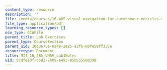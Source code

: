 ```yaml
---
content_type: resource
description: ''
file: /media/courses/16-485-visual-navigation-for-autonomous-vehicles-vnav-fall-2020/5cdfe10fc6d37b09e49395b55550d399_MIT_16_485F20_Lab1Notes.pdf
file_type: application/pdf
learning_resource_types: []
ocw_type: OCWFile
parent_title: Lab Exercises
parent_type: CourseSection
parent_uid: 10b3675e-0a49-2e25-a3f6-60fe59ff335e
resourcetype: Document
title: MIT_16_485_VNAV_Lab1Notes
uid: 5cdfe10f-c6d3-7b09-e493-95b55550d399
---
```

